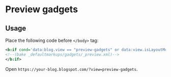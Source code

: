# Preview gadgets

## Usage

Place the following code before `</body>` tag:

```xml
<b:if cond='data:blog.view == "preview-gadgets" or data:view.isLayoutMode'>
<!--(bake _defaultmarkups/gadgets/_preview.xml)-->
</b:if>
```

Open `https://your-blog.blogspot.com/?view=preview-gadgets`.
